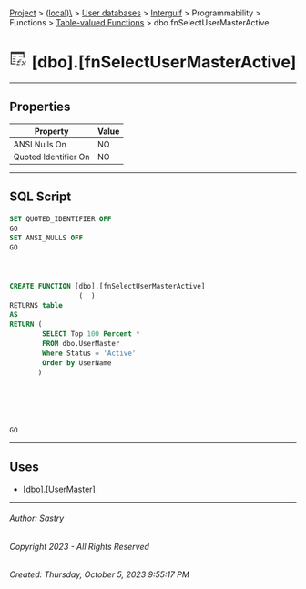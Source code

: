 #### 

[Project](../../../../../../index.md) > [(local)\\](../../../../../index.md) > [User databases](../../../../index.md) > [Intergulf](../../../index.md) > Programmability > Functions > [Table-valued Functions](Table-valued_Functions.md) > dbo.fnSelectUserMasterActive

# ![Table-valued Functions](../../../../../../Images/Function_Table32.png) [dbo].[fnSelectUserMasterActive]

---

## <a name="#properties"></a>Properties

| Property | Value |
|---|---|
| ANSI Nulls On | NO |
| Quoted Identifier On | NO |


---

## <a name="#sqlscript"></a>SQL Script

```sql
SET QUOTED_IDENTIFIER OFF
GO
SET ANSI_NULLS OFF
GO



CREATE FUNCTION [dbo].[fnSelectUserMasterActive]
                 (  )
RETURNS table
AS
RETURN (
        SELECT Top 100 Percent *
        FROM dbo.UserMaster
        Where Status = 'Active'
        Order by UserName
       )





GO

```


---

## <a name="#uses"></a>Uses

* [[dbo].[UserMaster]](../../../Tables/dbo_UserMaster.md)


---

###### Author:  Sastry

###### Copyright 2023 - All Rights Reserved

###### Created: Thursday, October 5, 2023 9:55:17 PM

